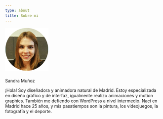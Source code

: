 ```yaml
---
type: about
title: Sobre mi
---
```

<div style="align: center; margin-bottom:4%;">
<img src="/images/yo.png" alt="Sandra" >
</div>

<div class="textabouttitle">
<p>
Sandra Muñoz
</p>
</div>

<div class="textabout">
<p>
¡Hola! Soy diseñadora y animadora natural de Madrid. Estoy especializada en diseño gráfico y de interfaz, igualmente realizo animaciones y motion graphics. También me defiendo con WordPress a nivel intermedio. Nací en Madrid hace 25 años, y mis pasatiempos son la pintura, los videojuegos, la fotografía y el deporte.
</p>
</div>
